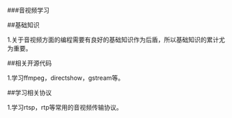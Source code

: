 ###音视频学习

##基础知识

1.关于音视频方面的编程需要有良好的基础知识作为后盾，所以基础知识的累计尤为重要。

##相关开源代码

1.学习ffmpeg，directshow，gstream等。


##学习相关协议

1.学习rtsp，rtp等常用的音视频传输协议。

